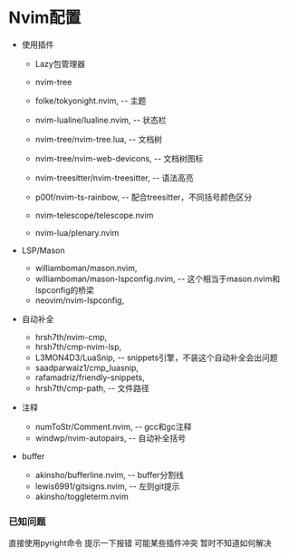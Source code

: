 # Nvim配置

- 使用插件
  - Lazy包管理器
  - nvim-tree

  - folke/tokyonight.nvim, -- 主题
  - nvim-lualine/lualine.nvim, -- 状态栏
  - nvim-tree/nvim-tree.lua, -- 文档树
  - nvim-tree/nvim-web-devicons, -- 文档树图标  
  - nvim-treesitter/nvim-treesitter, -- 语法高亮
  - p00f/nvim-ts-rainbow, -- 配合treesitter，不同括号颜色区分
  - nvim-telescope/telescope.nvim
  - nvim-lua/plenary.nvim
- LSP/Mason
  - williamboman/mason.nvim,
  -  williamboman/mason-lspconfig.nvim, -- 这个相当于mason.nvim和lspconfig的桥梁
  -  neovim/nvim-lspconfig,
- 自动补全
   - hrsh7th/nvim-cmp,
   - hrsh7th/cmp-nvim-lsp,
   - L3MON4D3/LuaSnip, -- snippets引擎，不装这个自动补全会出问题
   - saadparwaiz1/cmp_luasnip,
   - rafamadriz/friendly-snippets,
   - hrsh7th/cmp-path, -- 文件路径
- 注释
  - numToStr/Comment.nvim, -- gcc和gc注释
  - windwp/nvim-autopairs, -- 自动补全括号

- buffer
   - akinsho/bufferline.nvim, -- buffer分割线
   - lewis6991/gitsigns.nvim, -- 左则git提示
   -  akinsho/toggleterm.nvim

### 已知问题
 直接使用pyright命令 提示一下报错 可能某些插件冲突 暂时不知道如何解决
